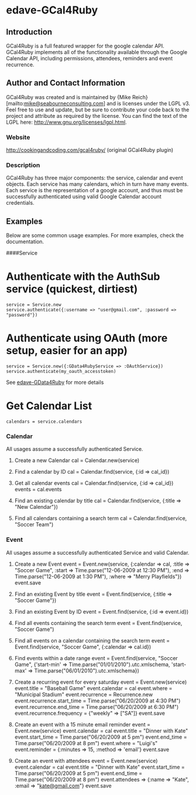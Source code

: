 # edave-GCal4Ruby

## Introduction
GCal4Ruby is a full featured wrapper for the google calendar API.  GCal4Ruby implements
all of the functionality available through the Google Calendar API, including permissions,
attendees, reminders and event recurrence.  

## Author and Contact Information
GCal4Ruby was created and is maintained by {Mike Reich}[mailto:mike@seabourneconsulting.com] 
and is licenses under the LGPL v3.  Feel free to use and update, but be sure to contribute your
code back to the project and attribute as required by the license.  You can find the text of the LGPL 
here: http://www.gnu.org/licenses/lgpl.html.

### Website
http://cookingandcoding.com/gcal4ruby/ (original GCal4Ruby plugin)

### Description
GCal4Ruby has three major components: the service, calendar and event objects.  Each service
has many calendars, which in turn have many events.  Each service is the representation of a
google account, and thus must be successfully authenticated using valid Google Calendar
account credentials.  

## Examples

Below are some common usage examples.  For more examples, check the documentation.

####Service

# Authenticate with the AuthSub service (quickest, dirtiest)
    service = Service.new
    service.authenticate({:username => "user@gmail.com", :password => "password"})

# Authenticate using OAuth (more setup, easier for an app)
	service = Service.new({:GData4RubyService => :OAuthService})
	service.authenticate(my_oauth_accesstoken)

See [edave-GData4Ruby](https://github.com/edave/GData4Ruby) for more details

# Get Calendar List
    calendars = service.calendars

### Calendar
All usages assume a successfully authenticated Service.
1. Create a new Calendar
    cal = Calendar.new(service)

2. Find a calendar by ID
    cal = Calendar.find(service, {:id => cal_id})

3. Get all calendar events
    cal = Calendar.find(service, {:id => cal_id})
    events = cal.events

4. Find an existing calendar by title
    cal = Calendar.find(service, {:title => "New Calendar"})

5. Find all calendars containing a search term
    cal = Calendar.find(service, "Soccer Team")
### Event
All usages assume a successfully authenticated Service and valid Calendar.
1. Create a new Event
    event = Event.new(service, {:calendar => cal, :title => "Soccer Game", :start => Time.parse("12-06-2009 at 12:30 PM"), :end => Time.parse("12-06-2009 at 1:30 PM"), :where => "Merry Playfields"})
    event.save

2. Find an existing Event by title
    event = Event.find(service, {:title => "Soccer Game"})

3. Find an existing Event by ID
    event = Event.find(service, {:id => event.id})

4. Find all events containing the search term
    event = Event.find(service, "Soccer Game")

5. Find all events on a calendar containing the search term
    event = Event.find(service, "Soccer Game", {:calendar => cal.id})

6. Find events within a date range
    event = Event.find(service, "Soccer Game", {'start-min' => Time.parse("01/01/2010").utc.xmlschema, 'start-max' => Time.parse("06/01/2010").utc.xmlschema})

7. Create a recurring event for every saturday
    event = Event.new(service)
    event.title = "Baseball Game"
    event.calendar = cal
    event.where = "Municipal Stadium"
    event.recurrence = Recurrence.new
    event.recurrence.start_time = Time.parse("06/20/2009 at 4:30 PM")
    event.recurrence.end_time = Time.parse("06/20/2009 at 6:30 PM")
    event.recurrence.frequency = {"weekly" => ["SA"]}
    event.save 

8. Create an event with a 15 minute email reminder
    event = Event.new(service)
    event.calendar = cal
    event.title = "Dinner with Kate"
    event.start_time = Time.parse("06/20/2009 at 5 pm")
    event.end_time = Time.parse("06/20/2009 at 8 pm")
    event.where = "Luigi's"
    event.reminder = {:minutes => 15, :method => 'email'}
    event.save

9. Create an event with attendees
    event = Event.new(service)
    event.calendar = cal
    event.title = "Dinner with Kate"
    event.start_time = Time.parse("06/20/2009 at 5 pm")
    event.end_time = Time.parse("06/20/2009 at 8 pm")
    event.attendees => {:name => "Kate", :email => "kate@gmail.com"}
    event.save